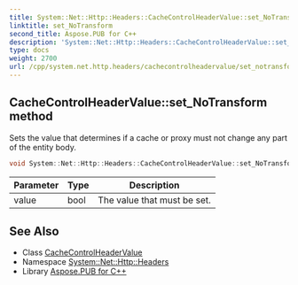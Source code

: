 ```yaml
---
title: System::Net::Http::Headers::CacheControlHeaderValue::set_NoTransform method
linktitle: set_NoTransform
second_title: Aspose.PUB for C++
description: 'System::Net::Http::Headers::CacheControlHeaderValue::set_NoTransform method. Sets the value that determines if a cache or proxy must not change any part of the entity body in C++.'
type: docs
weight: 2700
url: /cpp/system.net.http.headers/cachecontrolheadervalue/set_notransform/
---
```

## CacheControlHeaderValue::set_NoTransform method


Sets the value that determines if a cache or proxy must not change any part of the entity body.

```cpp
void System::Net::Http::Headers::CacheControlHeaderValue::set_NoTransform(bool value)
```


| Parameter | Type | Description |
| --- | --- | --- |
| value | bool | The value that must be set. |

## See Also

* Class [CacheControlHeaderValue](../)
* Namespace [System::Net::Http::Headers](../../)
* Library [Aspose.PUB for C++](../../../)
